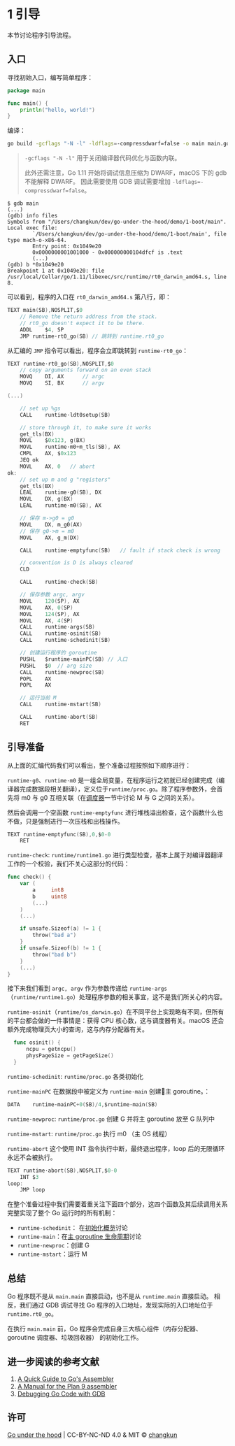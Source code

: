 # 1 引导

本节讨论程序引导流程。

## 入口

寻找初始入口，编写简单程序：

```go
package main

func main() {
	println("hello, world!")
}
```

编译：

```bash
go build -gcflags "-N -l" -ldflags=-compressdwarf=false -o main main.go
```

> `-gcflags "-N -l"` 用于关闭编译器代码优化与函数内联。
> 
> 此外还需注意，Go 1.11 开始将调试信息压缩为 DWARF，macOS 下的 gdb 不能解释 DWARF。
因此需要使用 GDB 调试需要增加 `-ldflags=-compressdwarf=false`。

```gdb
$ gdb main
(...)
(gdb) info files
Symbols from "/Users/changkun/dev/go-under-the-hood/demo/1-boot/main".
Local exec file:
        `/Users/changkun/dev/go-under-the-hood/demo/1-boot/main', file type mach-o-x86-64.
        Entry point: 0x1049e20
        0x0000000001001000 - 0x000000000104dfcf is .text
        (...)
(gdb) b *0x1049e20
Breakpoint 1 at 0x1049e20: file /usr/local/Cellar/go/1.11/libexec/src/runtime/rt0_darwin_amd64.s, line 8.
```

可以看到，程序的入口在 `rt0_darwin_amd64.s` 第八行，即：

```c
TEXT main(SB),NOSPLIT,$0
	// Remove the return address from the stack.
	// rt0_go doesn't expect it to be there.
	ADDL	$4, SP
	JMP	runtime·rt0_go(SB) // 跳转到 runtime.rt0_go
```

从汇编的 `JMP` 指令可以看出，程序会立即跳转到 `runtime·rt0_go`：

```c
TEXT runtime·rt0_go(SB),NOSPLIT,$0
	// copy arguments forward on an even stack
	MOVQ	DI, AX		// argc
	MOVQ	SI, BX		// argv

(...)

	// set up %gs
	CALL	runtime·ldt0setup(SB)

	// store through it, to make sure it works
	get_tls(BX)
	MOVL	$0x123, g(BX)
	MOVL	runtime·m0+m_tls(SB), AX
	CMPL	AX, $0x123
	JEQ	ok
	MOVL	AX, 0	// abort
ok:
	// set up m and g "registers"
	get_tls(BX)
	LEAL	runtime·g0(SB), DX
	MOVL	DX, g(BX)
	LEAL	runtime·m0(SB), AX

	// 保存 m->g0 = g0
	MOVL	DX, m_g0(AX)
	// 保存 g0->m = m0
	MOVL	AX, g_m(DX)

	CALL	runtime·emptyfunc(SB)	// fault if stack check is wrong

	// convention is D is always cleared
	CLD

	CALL	runtime·check(SB)

	// 保存参数 argc, argv
	MOVL	120(SP), AX
	MOVL	AX, 0(SP)
	MOVL	124(SP), AX
	MOVL	AX, 4(SP)
	CALL	runtime·args(SB)
	CALL	runtime·osinit(SB)
	CALL	runtime·schedinit(SB)

	// 创建运行程序的 goroutine
	PUSHL	$runtime·mainPC(SB)	// 入口
	PUSHL	$0	// arg size
	CALL	runtime·newproc(SB)
	POPL	AX
	POPL	AX

	// 运行当前 M
	CALL	runtime·mstart(SB)

	CALL	runtime·abort(SB)
	RET
```

## 引导准备

从上面的汇编代码我们可以看出，整个准备过程按照如下顺序进行：

`runtime·g0`、`runtime·m0` 是一组全局变量，在程序运行之初就已经创建完成（编译器完成数据段相关翻译），定义位于`runtime/proc.go`。除了程序参数外，会首先将 m0 与 g0 互相关联（在[调度器](5-scheduler.md)一节中讨论 M 与 G 之间的关系）。

然后会调用一个空函数 `runtime·emptyfunc` 进行堆栈溢出检查，这个函数什么也不做，只是强制进行一次压栈和出栈操作。

```c
TEXT runtime·emptyfunc(SB),0,$0-0
	RET
```

`runtime·check`: `runtime/runtime1.go` 进行类型检查，基本上属于对编译器翻译工作的一个校验，我们不关心这部分的代码：

```go
func check() {
	var (
		a     int8
		b     uint8
		(...)
	)
	(...)

	if unsafe.Sizeof(a) != 1 {
		throw("bad a")
	}
	if unsafe.Sizeof(b) != 1 {
		throw("bad b")
	}
	(...)
}
```

接下来我们看到 `argc, argv` 作为参数传递给 `runtime·args` （`runtime/runtime1.go`）处理程序参数的相关事宜，这不是我们所关心的内容。

`runtime·osinit`（`runtime/os_darwin.go`）在不同平台上实现略有不同，但所有的平台都会做的一件事情是：获得 CPU 核心数，这与调度器有关。macOS 还会额外完成物理页大小的查询，这与内存分配器有关。

  ```go
	func osinit() {
		ncpu = getncpu()
		physPageSize = getPageSize()
	}
  ```


`runtime·schedinit`: `runtime/proc.go` 各类初始化

`runtime·mainPC` 在数据段中被定义为 `runtime·main` 创建主 goroutine。：

```c
DATA	runtime·mainPC+0(SB)/4,$runtime·main(SB)
```

`runtime·newproc`: `runtime/proc.go` 创建 G 并将主 goroutine 放至 G 队列中

`runtime·mstart`: `runtime/proc.go` 执行 m0 （主 OS 线程）

`runtime·abort` 这个使用 INT 指令执行中断，最终退出程序，loop 后的无限循环永远不会被执行。
  
```c
TEXT runtime·abort(SB),NOSPLIT,$0-0
	INT	$3
loop:
	JMP	loop
```

在整个准备过程中我们需要着重关注下面四个部分，这四个函数及其后续调用关系完整实现了整个 Go 运行时的所有机制：

- `runtime·schedinit`： 在[初始化概览](2-init.md)讨论
- `runtime·main`：在[主 goroutine 生命周期](3-main.md)讨论
- `runtime·newproc`：创建 G
- `runtime·mstart`：运行 M

## 总结

Go 程序既不是从 `main.main` 直接启动，也不是从 `runtime.main` 直接启动。
相反，我们通过 GDB 调试寻找 Go 程序的入口地址，发现实际的入口地址位于 `runtime.rt0_go`。

在执行 `main.main` 前，Go 程序会完成自身三大核心组件（内存分配器、goroutine 调度器、垃圾回收器）
的初始化工作。

## 进一步阅读的参考文献

1. [A Quick Guide to Go's Assembler](https://golang.org/doc/asm)
2. [A Manual for the Plan 9 assembler](https://9p.io/sys/doc/asm.html)
3. [Debugging Go Code with GDB](https://golang.org/doc/gdb)

## 许可

[Go under the hood](https://github.com/changkun/go-under-the-hood) | CC-BY-NC-ND 4.0 & MIT &copy; [changkun](https://changkun.de)